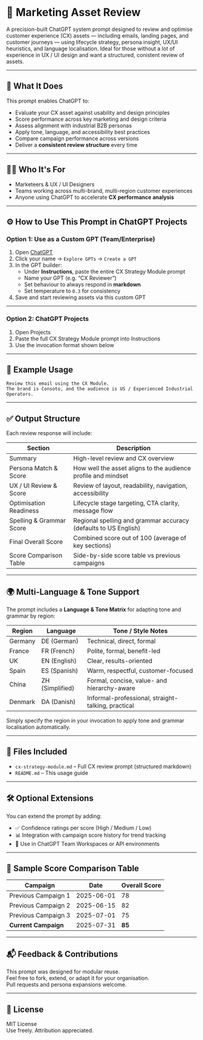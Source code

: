 # 🧠 Marketing Asset Review

A precision-built ChatGPT system prompt designed to review and optimise customer experience (CX) assets — including emails, landing pages, and customer journeys — using lifecycle strategy, persona insight, UX/UI heuristics, and language localisation. Ideal for those without a lot of experience in UX / UI design and want a structured, conistent review of assets.

---

## 📌 What It Does

This prompt enables ChatGPT to:

- Evaluate your CX asset against usability and design principles  
- Score performance across key marketing and design criteria  
- Assess alignment with industrial B2B personas  
- Apply tone, language, and accessibility best practices  
- Compare campaign performance across versions  
- Deliver a **consistent review structure** every time

---

## 🧑‍💼 Who It's For

- Marketeers & UX / UI Designers
- Teams working across multi-brand, multi-region customer experiences  
- Anyone using ChatGPT to accelerate **CX performance analysis**

---

## ⚙️ How to Use This Prompt in ChatGPT Projects

### Option 1: Use as a Custom GPT (Team/Enterprise)

1. Open [ChatGPT](https://chat.openai.com/)  
2. Click your name → `Explore GPTs` → `Create a GPT`  
3. In the GPT builder:  
   - Under **Instructions**, paste the entire CX Strategy Module prompt  
   - Name your GPT (e.g. “CX Reviewer”)  
   - Set behaviour to always respond in **markdown**  
   - Set temperature to `0.3` for consistency  
4. Save and start reviewing assets via this custom GPT

---

### Option 2: ChatGPT Projects

1. Open Projects
2. Paste the full CX Strategy Module prompt into Instructions
3. Use the invocation format shown below

---

## 🧪 Example Usage

```
Review this email using the CX Module.  
The brand is Consoto, and the audience is US / Experienced Industrial Operators.
```

---

## ✅ Output Structure

Each review response will include:

| Section                   | Description                                                           |
|---------------------------|------------------------------------------------------------------------|
| Summary                   | High-level review and CX overview                                     |
| Persona Match & Score     | How well the asset aligns to the audience profile and mindset         |
| UX / UI Review & Score    | Review of layout, readability, navigation, accessibility              |
| Optimisation Readiness    | Lifecycle stage targeting, CTA clarity, message flow                  |
| Spelling & Grammar Score  | Regional spelling and grammar accuracy (defaults to US English)       |
| Final Overall Score       | Combined score out of 100 (average of key sections)                   |
| Score Comparison Table    | Side-by-side score table vs previous campaigns                        |

---

## 🌍 Multi-Language & Tone Support

The prompt includes a **Language & Tone Matrix** for adapting tone and grammar by region:

| Region     | Language        | Tone / Style Notes                                 |
|------------|------------------|----------------------------------------------------|
| Germany    | DE (German)      | Technical, direct, formal                          |
| France     | FR (French)      | Polite, formal, benefit-led                        |
| UK         | EN (English)     | Clear, results-oriented                            |
| Spain      | ES (Spanish)     | Warm, respectful, customer-focused                 |
| China      | ZH (Simplified)  | Formal, concise, value- and hierarchy-aware        |
| Denmark    | DA (Danish)      | Informal-professional, straight-talking, practical |

Simply specify the region in your invocation to apply tone and grammar localisation automatically.

---

## 📁 Files Included

- `cx-strategy-module.md` – Full CX review prompt (structured markdown)
- `README.md` – This usage guide

---

## 🛠 Optional Extensions

You can extend the prompt by adding:

- ✅ Confidence ratings per score (High / Medium / Low)  
- 📊 Integration with campaign score history for trend tracking  
- 🔌 Use in ChatGPT Team Workspaces or API environments  

---

## 🧠 Sample Score Comparison Table

| Campaign              | Date       | Overall Score |
|-----------------------|------------|----------------|
| Previous Campaign 1   | 2025-06-01 | 78             |
| Previous Campaign 2   | 2025-06-15 | 82             |
| Previous Campaign 3   | 2025-07-01 | 75             |
| **Current Campaign**  | 2025-07-31 | **85**         |

---

## 📬 Feedback & Contributions

This prompt was designed for modular reuse.  
Feel free to fork, extend, or adapt it for your organisation.  
Pull requests and persona expansions welcome.

---

## 🧾 License

MIT License  
Use freely. Attribution appreciated.
